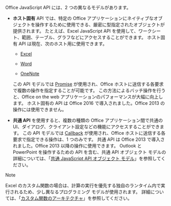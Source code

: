 Office JavaScript API には、2 つの異なるモデルがあります。

- **ホスト固有** API では、特定の Office アプリケーションにネイティブなオブジェクトを操作するために使用できる、厳密に型指定されたオブジェクトが提供されます。 たとえば、Excel JavaScript API を使用して、ワークシート、範囲、テーブル、グラフなどにアクセスすることができます。 ホスト固有 API は現在、次のホスト用に使用できます。

    - [Excel](../reference/overview/excel-add-ins-reference-overview.md)

    - [Word](../reference/overview/word-add-ins-reference-overview.md)

    - [OneNote](../reference/overview/onenote-add-ins-javascript-reference.md)

    この API モデルでは [Promise](https://developer.mozilla.org/docs/Web/JavaScript/Reference/Global_Objects/Promise) が使用され、Office ホストに送信する各要求で複数の操作を指定することが可能です。 この方法によるバッチ操作を行うと、Office on the web アプリケーションのパフォーマンスが大幅に向上します。 ホスト固有の API は Office 2016 で導入されました。Office 2013 の操作には使用できません。

- **共通 API** を使用すると、複数の種類の Office アプリケーション間で共通の UI、ダイアログ、クライアント設定などの機能にアクセスすることができます。 この API モデルでは [Callback](https://developer.mozilla.org/docs/Glossary/Callback_function) が使用され、Office ホストに送信する各要求で指定できる操作は、1 つのみです。 共通 API は Office 2013 で導入されました。Office 2013 以降の操作に使用できます。 Outlook と PowerPoint を操作するための API を含む、共通 API オブジェクト モデルの詳細については、「[共通 JavaScript API オブジェクト モデル](../develop/office-javascript-api-object-model.md)」を参照してください。

> [!NOTE]
> Excel のカスタム関数の場合は、計算の実行を優先する独自のランタイム内で実行されるため、少し異なるプログラミング モデルが使用されます。 詳細については、「[カスタム関数のアーキテクチャ](../excel/custom-functions-architecture.md)」を参照してください。